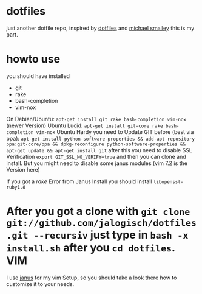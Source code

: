 dotfiles
========

just another dotfile repo, inspired by [dotfiles](http://dotfiles.github.com/) and [michael smalley](http://blog.smalleycreative.com/tutorials/using-git-and-github-to-manage-your-dotfiles/) this is my part. 

howto use
==========

you should have installed

* git
* rake
* bash-completion
* vim-nox 

On Debian/Ubuntu: `apt-get install git rake bash-completion vim-nox` (newer Version) 
Ubuntu Lucid: `apt-get install git-core rake bash-completion vim-nox`
Ubuntu Hardy you need to Update GIT before (best via ppa): `apt-get install python-software-properties && add-apt-repository ppa:git-core/ppa && dpkg-reconfigure python-software-properties && apt-get update && apt-get install git` 
 after this you need to disable SSL Verification `export GIT_SSL_NO_VERIFY=true` and then you can clone and install. But you might need to disable some janus modules (vim 7.2 is the Version here)

If you got a _rake_ Error from Janus Install you should install `libopenssl-ruby1.8`


After you got a clone with `git clone git://github.com/jalogisch/dotfiles.git --recursiv` just type in `bash -x install.sh` after you `cd dotfiles`.
VIM
===

I use [janus](https://github.com/carlhuda/janus) for my vim Setup, so you should take a look there how to customize it to your needs.
